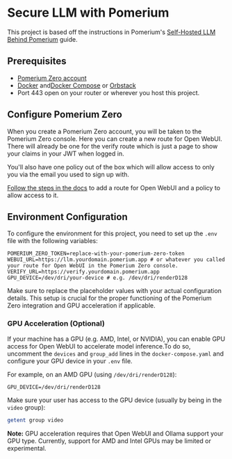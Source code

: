 # Secure LLM with Pomerium

This project is based off the instructions in Pomerium's [Self-Hosted LLM Behind Pomerium](https://bit.ly/4376Wki) guide.

## Prerequisites

- [Pomerium Zero account](https://bit.ly/4k7RIm5)
- [Docker](https://docs.docker.com/get-docker/) and[Docker Compose](https://docs.docker.com/compose/install/) or [Orbstack](https://orbstack.dev/)
- Port 443 open on your router or wherever you host this project.

## Configure Pomerium Zero

When you create a Pomerium Zero account, you will be taken to the Pomerium Zero console. Here you can create a new route for Open WebUI. There will already be one for the verify route which is just a page to show your claims in your JWT when logged in.

You'll also have one policy out of the box which will allow access to only you via the email you used to sign up with.

[Follow the steps in the docs](https://bit.ly/4376Wki#configure-pomerium-zero) to add a route for Open WebUI and a policy to allow access to it.


## Environment Configuration

To configure the environment for this project, you need to set up the `.env` file with the following variables:

```env
POMERIUM_ZERO_TOKEN=replace-with-your-pomerium-zero-token
WEBUI_URL=https://llm.yourdomain.pomerium.app # or whatever you called your route for Open WebUI in the Pomerium Zero console.
VERIFY_URL=https://verify.yourdomain.pomerium.app
GPU_DEVICE=/dev/dri/your-device # e.g. /dev/dri/renderD128
```

Make sure to replace the placeholder values with your actual configuration details. This setup is crucial for the proper functioning of the Pomerium Zero integration and GPU acceleration if applicable.

### GPU Acceleration (Optional)

If your machine has a GPU (e.g. AMD, Intel, or NVIDIA), you can enable GPU access for Open WebUI to accelerate model inference.To do so, uncomment the `devices` and `group_add` lines in the `docker-compose.yaml` and configure your GPU device in your `.env` file.

For example, on an AMD GPU (using `/dev/dri/renderD128`):

```env
GPU_DEVICE=/dev/dri/renderD128
```

Make sure your user has access to the GPU device (usually by being in the `video` group):

```bash
getent group video
```

**Note:** GPU acceleration requires that Open WebUI and Ollama support your GPU type. Currently, support for AMD and Intel GPUs may be limited or experimental.